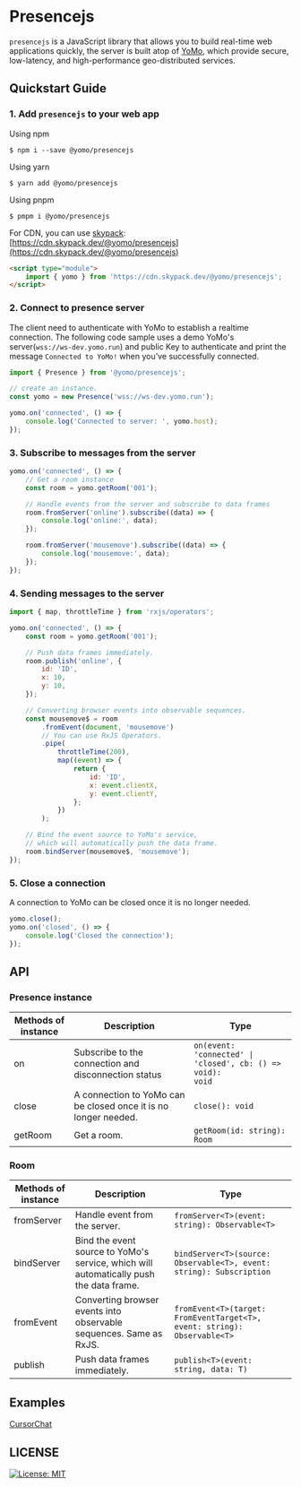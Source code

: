 # Presencejs

`presencejs` is a JavaScript library that allows you to build real-time web applications quickly, the server is built atop of [YoMo](https://github.com/yomorun/yomo), which provide secure, low-latency, and high-performance geo-distributed services.

## Quickstart Guide

### 1. Add `presencejs` to your web app

Using npm

```
$ npm i --save @yomo/presencejs
```

Using yarn

```
$ yarn add @yomo/presencejs
```

Using pnpm

```
$ pmpm i @yomo/presencejs
```

For CDN, you can use [skypack](https://www.skypack.dev): [https://cdn.skypack.dev/@yomo/presencejs](https://cdn.skypack.dev/@yomo/presencejs)

```html
<script type="module">
    import { yomo } from 'https://cdn.skypack.dev/@yomo/presencejs';
</script>
```

### 2. Connect to presence server

The client need to authenticate with YoMo to establish a realtime connection. The following code sample uses a demo YoMo's server(`wss://ws-dev.yomo.run`) and public Key to authenticate and print the message `Connected to YoMo!` when you’ve successfully connected.

```js
import { Presence } from '@yomo/presencejs';

// create an instance.
const yomo = new Presence('wss://ws-dev.yomo.run');

yomo.on('connected', () => {
    console.log('Connected to server: ', yomo.host);
});
```

### 3. Subscribe to messages from the server

```js
yomo.on('connected', () => {
    // Get a room instance
    const room = yomo.getRoom('001');

    // Handle events from the server and subscribe to data frames
    room.fromServer('online').subscribe((data) => {
        console.log('online:', data);
    });

    room.fromServer('mousemove').subscribe((data) => {
        console.log('mousemove:', data);
    });
});
```

### 4. Sending messages to the server

```js
import { map, throttleTime } from 'rxjs/operators';

yomo.on('connected', () => {
    const room = yomo.getRoom('001');

    // Push data frames immediately.
    room.publish('online', {
        id: 'ID',
        x: 10,
        y: 10,
    });

    // Converting browser events into observable sequences.
    const mousemove$ = room
        .fromEvent(document, 'mousemove')
        // You can use RxJS Operators.
        .pipe(
            throttleTime(200),
            map((event) => {
                return {
                    id: 'ID',
                    x: event.clientX,
                    y: event.clientY,
                };
            })
        );

    // Bind the event source to YoMo's service,
    // which will automatically push the data frame.
    room.bindServer(mousemove$, 'mousemove');
});
```

### 5. Close a connection

A connection to YoMo can be closed once it is no longer needed.

```js
yomo.close();
yomo.on('closed', () => {
    console.log('Closed the connection');
});
```

## API

### Presence instance

| Methods of instance | Description                                                     | Type                                                                      |
| ------------------- | --------------------------------------------------------------- | ------------------------------------------------------------------------- |
| on                  | Subscribe to the connection and disconnection status            | <code>on(event: 'connected' &#124; 'closed', cb: () => void): void</code> |
| close               | A connection to YoMo can be closed once it is no longer needed. | `close(): void`                                                           |
| getRoom             | Get a room.                                                     | `getRoom(id: string): Room`                                               |

### Room

| Methods of instance | Description                                                                            | Type                                                                     |
| ------------------- | -------------------------------------------------------------------------------------- | ------------------------------------------------------------------------ |
| fromServer          | Handle event from the server.                                                          | `fromServer<T>(event: string): Observable<T>`                            |
| bindServer          | Bind the event source to YoMo's service, which will automatically push the data frame. | `bindServer<T>(source: Observable<T>, event: string): Subscription`      |
| fromEvent           | Converting browser events into observable sequences. Same as RxJS.                     | `fromEvent<T>(target: FromEventTarget<T>, event: string): Observable<T>` |
| publish             | Push data frames immediately.                                                          | `publish<T>(event: string, data: T)`                                     |

## Examples

[CursorChat](https://github.com/yomorun/yomo-react-cursor-chat)

## LICENSE

<a href="/LICENSE" target="_blank">
    <img alt="License: MIT" src="https://img.shields.io/badge/License-MIT-blue.svg" />
</a>
